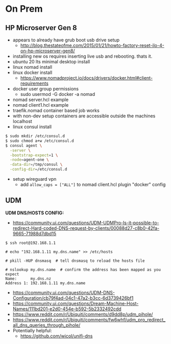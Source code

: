 # On Prem

## HP Microserver Gen 8
- appears to already have grub boot usb drive setup
    - http://blog.thestateofme.com/2015/01/21/howto-factory-reset-ilo-4-on-hp-microserver-gen8/
- installing new os requires inserting live usb and rebooting. thats it.
- ubuntu 20 lts minimal desktop install
- linux nomad install
- linux docker install
  - https://www.nomadproject.io/docs/drivers/docker.html#client-requirements
- docker user group permissions
  - sudo usermod -G docker -a nomad
- nomad server.hcl example
- nomad client1.hcl example
- traefik.nomad container based job works
- with non-dev setup containers are accessible outside the machines localhost
- linux consul install
```bash
$ sudo mkdir /etc/consul.d
$ sudo chmod a+w /etc/consul.d
$ consul agent \
  -server \
  -bootstrap-expect=1 \
  -node=agent-one \
  -data-dir=/tmp/consul \
  -config-dir=/etc/consul.d
```
- setup wireguard vpn
  - add `allow_caps = ["ALL"]` to nomad client.hcl plugin "docker" config

## UDM

**UDM DNS/HOSTS CONFIG:**
- https://community.ui.com/questions/UDM-UDMPro-Is-it-possible-to-redirect-Hard-coded-DNS-request-by-clients/00088d27-c8b0-42fa-9665-71988d7dbd15
```
$ ssh root@192.168.1.1

# echo "192.168.1.11 my.dns.name" >> /etc/hosts

# pkill -HUP dnsmasq  # tell dnsmasq to reload the hosts file

# nslookup my.dns.name  # confirm the address has been mapped as you expect
Name:      my.dns.nz
Address 1: 192.168.1.11 my.dns.name
```
- https://community.ui.com/questions/UDM-DNS-Configuration/cb79f4ad-04c1-47a2-b3cc-6d3739426bf1
- https://community.ui.com/questions/Dream-Machine-Host-Names/111bd201-e2d0-454e-b592-5b2332492cdd
- https://www.reddit.com/r/Ubiquiti/comments/d9dd8p/udm_pihole/
- https://www.reddit.com/r/Ubiquiti/comments/fw6whf/udm_pro_redirect_all_dns_queries_through_pihole/
- Potentially helpful:
  - https://github.com/wicol/unifi-dns